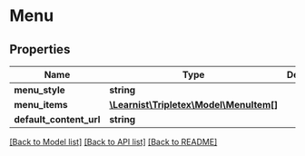 # Menu

## Properties
Name | Type | Description | Notes
------------ | ------------- | ------------- | -------------
**menu_style** | **string** |  | [optional] 
**menu_items** | [**\Learnist\Tripletex\Model\MenuItem[]**](MenuItem.md) |  | [optional] 
**default_content_url** | **string** |  | [optional] 

[[Back to Model list]](../../README.md#documentation-for-models) [[Back to API list]](../../README.md#documentation-for-api-endpoints) [[Back to README]](../../README.md)

